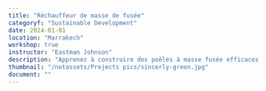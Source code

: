 ```yaml
---
title: "Réchauffeur de masse de fusée"
categoryf: "Sustainable Development"
date: 2024-01-01
location: "Marrakech"
workshop: true
instructor: "Eastman Johnson"
description: "Apprenez à construire des poêles à masse fusée efficaces pour un chauffage durable."
thumbnail: "/notassets/Projects pics/sincerly-green.jpg"
document: ""
---
```

